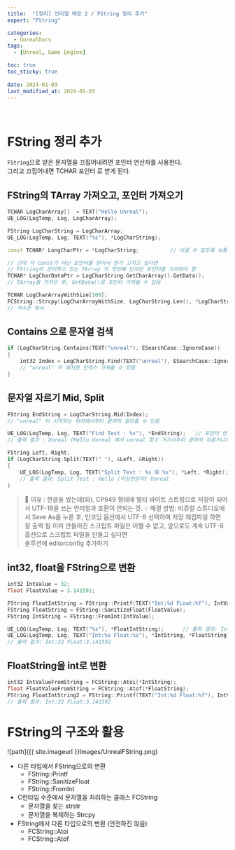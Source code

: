 ```yaml
---
title:  "[정리] 언리얼 메모 2 / FString 정리 추가"
expert: "FString"

categories:
  - UnrealDocs
tags:
  - [Unreal, Game Engine]

toc: true
toc_sticky: true
 
date: 2024-01-03
last_modified_at: 2024-01-03
---
```


<br>

# FString 정리 추가



`FString`으로 받은 문자열을 끄집어내려면 포인터 연산자를 사용한다.  
그리고 끄집어내면 TCHAR 포인터 로 받게 된다.

## FString의 TArray 가져오고, 포인터 가져오기

```cpp
TCHAR LogCharArray[]  = TEXT("Hello Unreal");
UE_LOG(LogTemp, Log, LogCharArray);

FString LogCharString = LogCharArray;
UE_LOG(LogTemp, Log, TEXT("%s"), *LogCharString);

const TCHAR* LongCharPtr = *LogCharString;          // 바꿀 수 없도록 보통 const로 받음

// 근데 저 const가 아닌 포인터를 받아서 뭔가 고치고 싶다면
// FString이 관리하고 있는 TArray 의 첫번째 인자인 포인터를 가져와야 함
TCHAR* LogCharDataPtr = LogCharString.GetCharArray().GetData();
// TArray를 가져온 후, GetData()로 포인터 가져올 수 있음

TCHAR LogCharArrayWithSize[100];
FCString::Strcpy(LogCharArrayWithSize, LogCharString.Len(), *LogCharString);
// 저수준 복사
```



## Contains 으로 문자열 검색

```cpp
if (LogCharString.Contains(TEXT("unreal"), ESearchCase::IgnoreCase))    // IgnoreCase : 대소문자 구분 X
{
    int32 Index = LogCharString.Find(TEXT("unreal"), ESearchCase::IgnoreCase);
    // "unreal" 이 위치한 인덱스 가져올 수 있음
}
```



## 문자열 자르기 Mid, Split

```cpp
FString EndString = LogCharString.Mid(Index);
// "unreal" 이 시작되는 위치에서부터 끝까지 잘라줄 수 있음

UE_LOG(LogTemp, Log, TEXT("Find Test : %s"), *EndString);   // 포인터 연산자 항상 넣어주기! FString!
// 출력 결과 : Unreal (Hello Unreal 에서 unreal 찾고 거기서부터 끝까지 자른거니까)

FString Left, Right;
if (LogCharString.Split(TEXT(" "), &Left, &Right))
{
    UE_LOG(LogTemp, Log, TEXT("Split Test : %s 와 %s"), *Left, *Right);
    // 출력 결과: Split Test : Hello (이상한문자) Unreal
}
```

> 🤯 이유 : 한글을 썼는데(와), CP949 형태에 멀티 바이트 스트링으로 저장이 되어서
> UTF-16을 쓰는 언리얼과 호환이 안되는 것.
> 💡 해결 방법: 비쥬얼 스튜디오에서 Save As를 누른 후, 인코딩 옵션에서 UTF-8 선택하여 저장
> 재컴파일 하면 잘 출력 됨
> 이미 만들어진 스크립트 파일은 어쩔 수 없고, 앞으로도 계속 UTF-8 옵션으로 스크립트 파일을 만들고 싶다면  
> 솔루션에 editorconfig 추가하기  



## int32, float을 FString으로 변환

```cpp
int32 IntValue = 32;
float FloatValue = 3.141592;

FString FloatIntString = FString::Printf(TEXT("Int:%d FLoat:%f"), IntValue, FloatValue);
FString FloatString = FString::SanitizeFloat(FloatValue);
FString IntString = FString::FromInt(IntValue);

UE_LOG(LogTemp, Log, TEXT("%s"), *FloatIntString);      // 출력 결과: Int:32 FLoat:3.141592
UE_LOG(LogTemp, Log, TEXT("Int:%s Float:%s"), *IntString, *FloatString);
// 출력 결과: Int:32 FLoat:3.141592
```


## FloatString을 int로 변환

```cpp
int32 IntValueFromString = FCString::Atoi(*IntString);
float FloatValueFromString = FCString::Atof(*FloatString);
FString FloatIntString2 = FString::Printf(TEXT("Int:%d Float:%f"), IntValueFromString, FloatValueFromString);
// 출력 결과: Int:32 FLoat:3.141592
```

# FString의 구조와 활용

![path]({{ site.imageurl }}Images/UnrealFString.png)  

- 다른 타입에서 FString으로의 변환
  - FString::Printf
  - FString::SanitizeFloat
  - FString::FromInt
- C런타임 수준에서 문자열을 처리하는 클래스 FCString
  - 문자열을 찾는 strstr
  - 문자열을 복제하는 Strcpy
- FString에서 다른 타입으로의 변환 (안전하진 않음)
  - FCString::Atoi
  - FCString::Atof